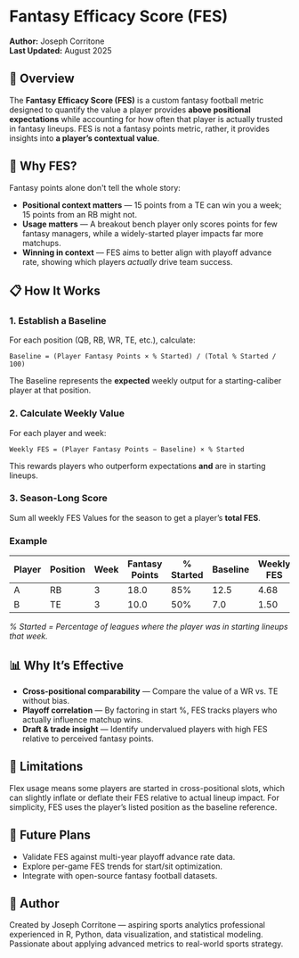 # Fantasy Efficacy Score (FES)

**Author:** Joseph Corritone  
**Last Updated:** August 2025

## :football: Overview
The **Fantasy Efficacy Score (FES)** is a custom fantasy football metric designed to quantify the value a player provides **above positional expectations** while accounting for how often that player is actually trusted in fantasy lineups. FES is not a fantasy points metric, rather, it provides insights into **a player’s contextual value**.

## :pushpin: Why FES?

Fantasy points alone don't tell the whole story:
- **Positional context matters** — 15 points from a TE can win you a week; 15 points from an RB might not.
- **Usage matters** — A breakout bench player only scores points for few fantasy managers, while a widely-started player impacts far more matchups.
- **Winning in context** — FES aims to better align with playoff advance rate, showing which players *actually* drive team success.

## :clipboard: How It Works

### 1. Establish a Baseline
For each position (QB, RB, WR, TE, etc.), calculate:

`Baseline = (Player Fantasy Points × % Started) / (Total % Started / 100)`

The Baseline represents the **expected** weekly output for a starting-caliber player at that position.

### 2. Calculate Weekly Value

For each player and week:

`Weekly FES = (Player Fantasy Points − Baseline) × % Started`

This rewards players who outperform expectations **and** are in starting lineups.

### 3. Season-Long Score

Sum all weekly FES Values for the season to get a player’s **total FES**.

### Example

| Player | Position | Week | Fantasy Points | % Started | Baseline | Weekly FES |
|--------|----------|------|----------------|-----------|----------|------------|
| A      | RB       | 3    | 18.0           | 85%       | 12.5     | 4.68       |
| B      | TE       | 3    | 10.0           | 50%       | 7.0      | 1.50       |

*% Started = Percentage of leagues where the player was in starting lineups that week.*

## :bar_chart: Why It’s Effective

- **Cross-positional comparability** — Compare the value of a WR vs. TE without bias.
- **Playoff correlation** — By factoring in start %, FES tracks players who actually influence matchup wins.
- **Draft & trade insight** — Identify undervalued players with high FES relative to perceived fantasy points.

## :wrench: Limitations 

Flex usage means some players are started in cross-positional slots, which can slightly inflate or deflate their FES relative to actual lineup impact. For simplicity, FES uses the player’s listed position as the baseline reference.

## :calendar: Future Plans
- Validate FES against multi-year playoff advance rate data.
- Explore per-game FES trends for start/sit optimization.
- Integrate with open-source fantasy football datasets.

## :bust_in_silhouette: Author

Created by Joseph Corritone — aspiring sports analytics professional experienced in R, Python, data visualization, and statistical modeling. Passionate about applying advanced metrics to real-world sports strategy.
